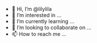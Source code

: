 - 👋 Hi, I’m @lilylila
- 👀 I’m interested in ...
- 🌱 I’m currently learning ...
- 💞️ I’m looking to collaborate on ...
- 📫 How to reach me ...

<!---
lilylila/lilylila is a ✨ special ✨ repository because its `README.md` (this file) appears on your GitHub profile.
You can click the Preview link to take a look at your changes.
--->
